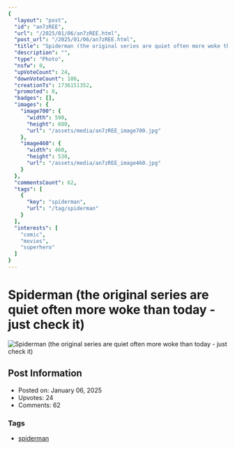 ```yaml
---
{
  "layout": "post",
  "id": "an7zREE",
  "url": "/2025/01/06/an7zREE.html",
  "post_url": "/2025/01/06/an7zREE.html",
  "title": "Spiderman (the original series are quiet often more woke than today - just check it)",
  "description": "",
  "type": "Photo",
  "nsfw": 0,
  "upVoteCount": 24,
  "downVoteCount": 186,
  "creationTs": 1736151352,
  "promoted": 0,
  "badges": [],
  "images": {
    "image700": {
      "width": 590,
      "height": 680,
      "url": "/assets/media/an7zREE_image700.jpg"
    },
    "image460": {
      "width": 460,
      "height": 530,
      "url": "/assets/media/an7zREE_image460.jpg"
    }
  },
  "commentsCount": 62,
  "tags": [
    {
      "key": "spiderman",
      "url": "/tag/spiderman"
    }
  ],
  "interests": [
    "comic",
    "movies",
    "superhero"
  ]
}
---
```


# Spiderman (the original series are quiet often more woke than today - just check it)

![Spiderman (the original series are quiet often more woke than today - just check it)](/assets/media/an7zREE_image700.jpg)

## Post Information

- Posted on: January 06, 2025
- Upvotes: 24
- Comments: 62

### Tags

- [spiderman](/tag/spiderman)
